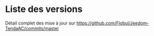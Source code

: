 Liste des versions
==========
Détail complet des mise à jour sur https://github.com/Flobul/Jeedom-TendaAC/commits/master
